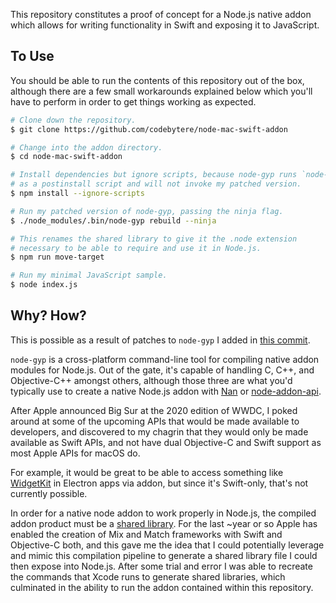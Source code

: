 This repository constitutes a proof of concept for a Node.js native addon which allows for writing functionality in Swift and exposing it to JavaScript. 

## To Use

You should be able to run the contents of this repository out of the box, although there are a few small workarounds explained below which you'll have to perform in order to get things working as expected.

```sh
# Clone down the repository.
$ git clone https://github.com/codebytere/node-mac-swift-addon

# Change into the addon directory.
$ cd node-mac-swift-addon

# Install dependencies but ignore scripts, because node-gyp runs `node-gyp rebuild` 
# as a postinstall script and will not invoke my patched version.
$ npm install --ignore-scripts

# Run my patched version of node-gyp, passing the ninja flag.
$ ./node_modules/.bin/node-gyp rebuild --ninja

# This renames the shared library to give it the .node extension
# necessary to be able to require and use it in Node.js.
$ npm run move-target

# Run my minimal JavaScript sample.
$ node index.js
```

## Why? How? 

This is possible as a result of patches to `node-gyp` I added in [this commit](https://github.com/codebytere/node-gyp/commit/e55dc9ba27f9b52f3062a08f2b83e3aa353de2b8).

`node-gyp` is a cross-platform command-line tool for compiling native addon modules for Node.js. Out of the gate, it's capable of handling C, C++, and Objective-C++ amongst others, although those three are what you'd typically use to create a native Node.js addon with [Nan](https://github.com/nodejs/nan) or [node-addon-api](https://github.com/nodejs/node-addon-api).

After Apple announced Big Sur at the 2020 edition of WWDC, I poked around at some of the upcoming APIs that would be made available to developers, and discovered to my chagrin that they would only be made available as Swift APIs, and not have dual Objective-C and Swift support as most Apple APIs for macOS do.

For example, it would be great to be able to access something like [WidgetKit](https://developer.apple.com/documentation/widgetkit/) in Electron apps via addon, but since it's Swift-only, that's not currently possible.

In order for a native node addon to work properly in Node.js, the compiled addon product must be a [shared library](https://www.geeksforgeeks.org/working-with-shared-libraries-set-1/). For the last ~year or so Apple has enabled the creation of Mix and Match frameworks with Swift and Objective-C both, and this gave me the idea that I could potentially leverage and mimic this compilation pipeline to generate a shared library file I could then expose into Node.js. After some trial and error I was able to recreate the commands that Xcode runs to generate shared libraries, which culminated in the ability to run the addon contained within this repository.

